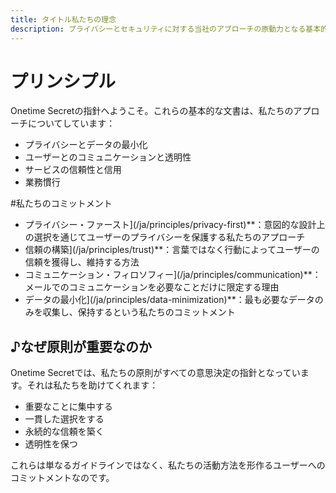```yaml
---
title: タイトル私たちの理念
description: プライバシーとセキュリティに対する当社のアプローチの原動力となる基本的価値観と指導原則
---
```


# プリンシプル

Onetime Secretの指針へようこそ。これらの基本的な文書は、私たちのアプローチについてしています：

- プライバシーとデータの最小化
- ユーザーとのコミュニケーションと透明性
- サービスの信頼性と信用
- 業務慣行

#私たちのコミットメント

- プライバシー・ファースト](/ja/principles/privacy-first)**：意図的な設計上の選択を通じてユーザーのプライバシーを保護する私たちのアプローチ
- 信頼の構築](/ja/principles/trust)**：言葉ではなく行動によってユーザーの信頼を獲得し、維持する方法
- コミュニケーション・フィロソフィー](/ja/principles/communication)**：メールでのコミュニケーションを必要なことだけに限定する理由
- データの最小化](/ja/principles/data-minimization)**：最も必要なデータのみを収集し、保持するという私たちのコミットメント


## ♪なぜ原則が重要なのか

Onetime Secretでは、私たちの原則がすべての意思決定の指針となっています。それは私たちを助けてくれます：

- 重要なことに集中する
- 一貫した選択をする
- 永続的な信頼を築く
- 透明性を保つ

これらは単なるガイドラインではなく、私たちの活動方法を形作るユーザーへのコミットメントなのです。
